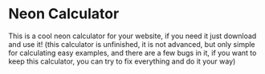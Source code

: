 # Neon Calculator
This is a cool neon calculator for your website, if you need it just download and use it! 
(this calculator is unfinished, it is not advanced, but only simple for calculating easy examples, and there are a few bugs in it, if you want to keep this calculator, you can try to fix everything and do it your way)
